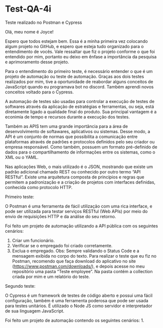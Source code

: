 # Test-QA-4i

Teste realizado no Postman e Cypress

Olá, meu nome é Joyce!

Espero que todos estejam bem. Essa é a minha primeira vez colocando algum projeto no GitHub, e espero que esteja tudo organizado para o entendimento de vocês. Vale ressaltar que fiz o projeto conforme o que foi entendido por mim, portanto eu deixo em ênfase a importância da pesquisa e aprimoramento desse projeto.

Para o entendimento do primeiro teste, é necessário entender o que é um projeto de automação ou teste de automação. Graças aos dois testes realizados por mim, tive a oportunidade de reabordar alguns conceitos de JavaScript quando eu programava bot no discord. Também aprendi novos conceitos voltado para o Cypress.

A automação de testes são usadas para controlar a execução de testes de softwares através da aplicação de estratégias e ferramentas, ou seja, está diretamente ligado a qualidade final do produto. Sua principal vantagem é a econimia de tempo e recursos durante a execução dos testes.

Também as APIS tem uma grande importância para a área de desenvolvimento de softawares, aplicativos ou sistemas. Desse modo, a API é um conjunto de normas que possibilita a comunicação entre plataformas através de padrões e protocolos definidos pelo seu criador ou empresa responsável. Como também, possuem um formato pré-definido de dados para o compartilhamento de informações entre os sistemas, como o XML ou o YAML. 

Nas aplicações Web, o mais utilizado é o JSON, mostrando que existe um padrão adicional chamado REST ou conhecido por outro termo “API RESTful”. Existe uma arquitetura composta de princípios e regras que permitem a padronização e a criação de projetos com interfaces definidas, conhecida como protocolo HTTP.

Primeiro teste:

O Postman é uma ferramenta de fácil utilização com uma rica interface, e pode ser utilizada para testar serviços RESTful (Web APIs) por meio do envio de requisições HTTP e da análise do seu retorno.

Foi feito um projeto de automação utilizando a API pública com os seguintes cenários:

1.	Criar um funcionário.
2.	Verificar se o empregado foi criado corretamente.
3.	Exclua o empregado.
Obs: Sempre validando o Status Code e a mensagem exibida no corpo do texto.
Para realizar o teste que eu fiz no Postman, recomendo que faça download do aplicativo no site (https://www.postman.com/downloads/), e depois acesse no meu repositório uma pasta “Teste employee”. Na pasta contém a collection criada por mim e um relatório do teste.

Segundo teste:

O Cypress é um framework de testes de código aberto e possui uma fácil configuração, também é uma ferramenta poderosa que pode ser usada para testes unitários. É utilizado o Node JS como servidor e interpretador de sua linguagem JavaScript.

Foi feito um projeto de automação contendo os seguintes cenários:
1. 

